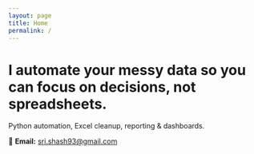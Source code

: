 ```yaml
---
layout: page
title: Home
permalink: /
---
```


# I automate your messy data so you can focus on decisions, not spreadsheets.
Python automation, Excel cleanup, reporting & dashboards.  

📧 **Email:** sri.shash93@gmail.com

